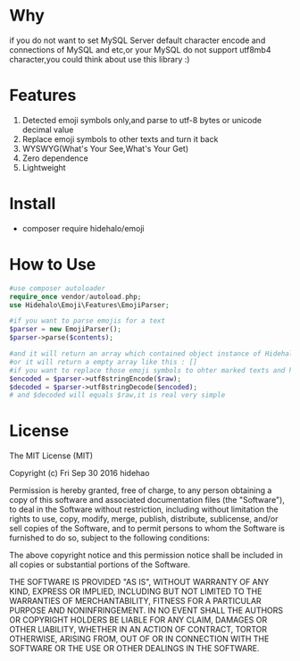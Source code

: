 # Why
if you do not want to set MySQL Server default character encode and connections of MySQL and etc,or your MySQL do not support utf8mb4 character,you could think about use this library :)
# Features
1. Detected emoji symbols only,and parse to utf-8 bytes or unicode decimal value
2. Replace emoji symbols to other texts and turn it back
3. WYSWYG(What's Your See,What's Your Get)
4. Zero dependence
5. Lightweight

# Install
- composer require hidehalo/emoji

# How to Use

```php
#use composer autoloader
require_once vendor/autoload.php;
use Hidehalo\Emoji\Features\EmojiParser;

#if you want to parse emojis for a text
$parser = new EmojiParser();
$parser->parse($contents);

#and it will return an array which contained object instance of Hidehalo\Emoji\Unicode\Emoji
#or it will return a empty array like this : []
#if you want to replace those emoji symbols to ohter marked texts and has ability to turn those back,it has a built-in Hidehalo\Emoji\Features\Protocol could do this
$encoded = $parser->utf8stringEncode($raw);
$decoded = $parser->utf8stringDecode($encoded);
# and $decoded will equals $raw,it is real very simple
```

# License

The MIT License (MIT)

Copyright (c) Fri Sep 30 2016 hidehao

Permission is hereby granted, free of charge, to any person obtaining a copy of
this software and associated documentation files (the "Software"), to deal in
the Software without restriction, including without limitation the rights to
use, copy, modify, merge, publish, distribute, sublicense, and/or sell copies of
the Software, and to permit persons to whom the Software is furnished to do so,
subject to the following conditions:

The above copyright notice and this permission notice shall be included in all
copies or substantial portions of the Software.

THE SOFTWARE IS PROVIDED "AS IS", WITHOUT WARRANTY OF ANY KIND, EXPRESS OR
IMPLIED, INCLUDING BUT NOT LIMITED TO THE WARRANTIES OF MERCHANTABILITY, FITNESS
FOR A PARTICULAR PURPOSE AND NONINFRINGEMENT. IN NO EVENT SHALL THE AUTHORS OR
COPYRIGHT HOLDERS BE LIABLE FOR ANY CLAIM, DAMAGES OR OTHER LIABILITY, WHETHER
IN AN ACTION OF CONTRACT, TORTOR OTHERWISE, ARISING FROM, OUT OF OR IN
CONNECTION WITH THE SOFTWARE OR THE USE OR OTHER DEALINGS IN THE SOFTWARE.

